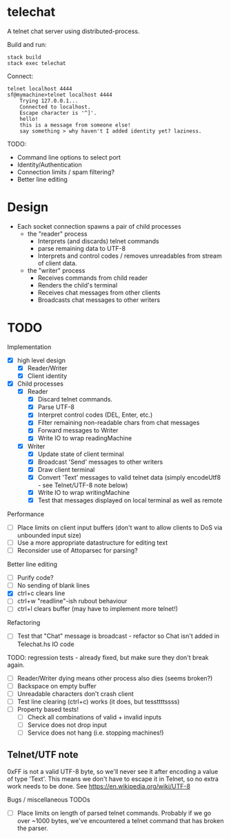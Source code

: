 # telechat

A telnet chat server using distributed-process.

Build and run:

    stack build
    stack exec telechat

Connect:

    telnet localhost 4444
    sf@mymachine>telnet localhost 4444
		Trying 127.0.0.1...
		Connected to localhost.
		Escape character is '^]'.
		hello!
		this is a message from someone else!
		say something > why haven't I added identity yet? laziness.

TODO:

* Command line options to select port
* Identity/Authentication
* Connection limits / spam filtering?
* Better line editing

# Design

* Each socket connection spawns a pair of child processes
  * the "reader" process
    - Interprets (and discards) telnet commands
    - parse remaining data to UTF-8
    - Interprets and control codes / removes unreadables from
      stream of client data.
  * the "writer" process
    - Receives commands from child reader
    - Renders the child's terminal
    - Receives chat messages from other clients
    - Broadcasts chat messages to other writers

# TODO

Implementation

- [x] high level design
  - [x] Reader/Writer
  - [x] Client identity
- [x] Child processes
  * [x] Reader
    - [x] Discard telnet commands.
    - [x] Parse UTF-8
    - [x] Interpret control codes (DEL, Enter, etc.)
    - [x] Filter remaining non-readable chars from chat messages
    - [x] Forward messages to Writer
    - [x] Write IO to wrap readingMachine
  * [x] Writer
    - [x] Update state of client terminal
    - [x] Broadcast 'Send' messages to other writers
    - [x] Draw client terminal
    - [x] Convert 'Text' messages to valid telnet data (simply encodeUtf8 - see
          Telnet/UTF-8 note below)
    - [x] Write IO to wrap writingMachine
    - [x] Test that messages displayed on local terminal as well as remote

Performance

- [ ] Place limits on client input buffers
      (don't want to allow clients to DoS via unbounded input size)
- [ ] Use a more appropriate datastructure for editing text
- [ ] Reconsider use of Attoparsec for parsing?

Better line editing

- [ ] Purify code?
- [ ] No sending of blank lines
- [x] ctrl+c clears line
- [ ] ctrl+w "readline"-ish rubout behaviour
- [ ] ctrl+l clears buffer (may have to implement more telnet!)

Refactoring

- [ ] Test that "Chat" message is broadcast - refactor so Chat isn't added
      in Telechat.hs IO code

TODO: regression tests - already fixed, but make sure they don't break again.

- [ ] Reader/Writer dying means other process also dies (seems broken?)
- [ ] Backspace on empty buffer
- [ ] Unreadable characters don't crash client
- [ ] Test line clearing (ctrl+c) works (it does, but tessttttssss)
- [ ] Property based tests!
  - [ ] Check all combinations of valid + invalid inputs
  - [ ] Service does not drop input
  - [ ] Service does not hang (i.e. stopping machines!)

## Telnet/UTF note

0xFF is not a valid UTF-8 byte, so we'll never see it after encoding a value of
type 'Text'. This means we don't have to escape it in Telnet, so no extra work
needs to be done. See https://en.wikipedia.org/wiki/UTF-8

Bugs / miscellaneous TODOs

- [ ] Place limits on length of parsed telnet commands.
      Probably if we go over ~1000 bytes, we've encountered
      a telnet command that has broken the parser.
